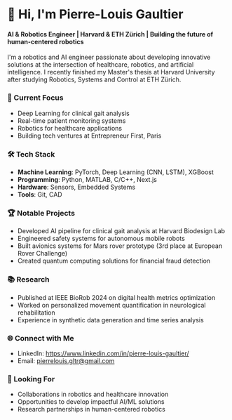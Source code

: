 # 👋 Hi, I'm Pierre-Louis Gaultier

#### AI & Robotics Engineer | Harvard & ETH Zürich | Building the future of human-centered robotics

I'm a robotics and AI engineer passionate about developing innovative solutions at the intersection of healthcare, robotics, and artificial intelligence. I recently finished my Master's thesis at Harvard University after studying Robotics, Systems and Control at ETH Zürich.

### 🔭 Current Focus
- Deep Learning for clinical gait analysis
- Real-time patient monitoring systems
- Robotics for healthcare applications
- Building tech ventures at Entrepreneur First, Paris

### 🛠️ Tech Stack
- **Machine Learning**: PyTorch, Deep Learning (CNN, LSTM), XGBoost
- **Programming**: Python, MATLAB, C/C++, Next.js
- **Hardware**: Sensors, Embedded Systems
- **Tools**: Git, CAD

### 🏆 Notable Projects
- Developed AI pipeline for clinical gait analysis at Harvard Biodesign Lab
- Engineered safety systems for autonomous mobile robots
- Built avionics systems for Mars rover prototype (3rd place at European Rover Challenge)
- Created quantum computing solutions for financial fraud detection

### 📚 Research
- Published at IEEE BioRob 2024 on digital health metrics optimization
- Worked on personalized movement quantification in neurological rehabilitation
- Experience in synthetic data generation and time series analysis

### 🌐 Connect with Me
- LinkedIn: https://www.linkedin.com/in/pierre-louis-gaultier/
- Email: pierrelouis.gltr@gmail.com

### 🎯 Looking For
- Collaborations in robotics and healthcare innovation
- Opportunities to develop impactful AI/ML solutions
- Research partnerships in human-centered robotics


<!---
PLGaultier/PLGaultier is a ✨ special ✨ repository because its `README.md` (this file) appears on your GitHub profile.
You can click the Preview link to take a look at your changes.
--->
